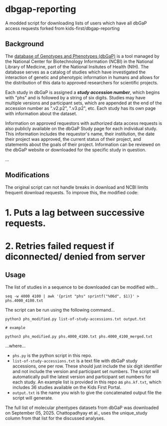 # dbgap-reporting
A modded script for downloading lists of users which have all dbGaP access requests forked from kids-first/dbgap-reporting

## Background
The [database of Genotypes and Phenotypes (dbGaP)](https://www.ncbi.nlm.nih.gov/gap/) is a tool managed by the National Center for Biotechnology Information (NCBI) in the National Library of Medicine, part of the National Insitutes of Health (NIH). The database serves as a catalog of studies which have investigated the interaction of genetic and phenotypic information in humans and allows for the distribution of this data to approved researchers for scientific projects.

Each study in dbGaP is assigned a **_study accession number_**, which begins with "phs" and is followed by a string of six digits. Studies may have multiple versions and participant sets, which are appended at the end of the accession number as ".v2.p2", ".v3.p2", etc. Each study has its own page with information about the dataset.

Information on approved requestors with authorized data access requests is also publicly available on the dbGaP Study page for each individual study. This information includes the requestor's name, their institution, the date their project was approved, the current status of their project, and statements about the goals of their project. Information can be reviewed on the dbGaP website or downloaded for the specific study in question.

... 

## Modifications
The original script can not handle breaks in download and NCBI limits frequent download requests. To improve this, the modified code:
# 1. Puts a lag between successive requests.
# 2. Retries failed request if diconnected/ denied from server

## Usage
The list of studies in a sequence to be downloaded can be modified with...
```
seq -w 4000 4100 | awk '{print "phs" sprintf("%06d", $1)}' > phs.4000_4100.txt
```

The script can be run using the following command...
```
python3 phs_modified.py list-of-study-accessions.txt output.txt

# example

python3 phs_modified.py phs.4000_4100.txt phs.4000_4100_merged.txt
```
...where...
- `phs.py` is the python script in this repo.
- `list-of-study-accessions.txt` is a text file with dbGaP study accessions, one per row. These should just include the six digit identifier and not include the version and participant set numbers. The script will automatically pull the latest version and participant set numbers for each study. An example list is provided in this repo as `phs.kf.txt`, which includes 36 studies available on the Kids First Portal.
- `output.txt` is the name you wish to give the concatenated output file the script will generate.

The full list of molecular phentypes datasets from dbGaP was downloaded on September 05, 2025.
Chattopadhyay et al., uses the unique_study column from that list for the discussed analyses.
